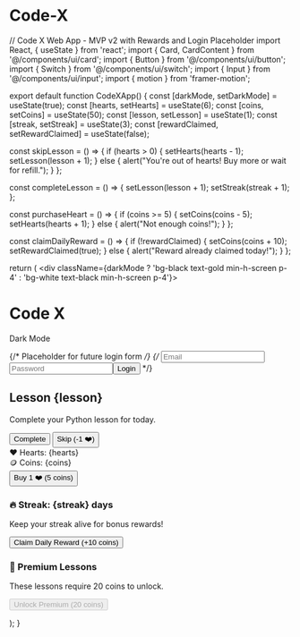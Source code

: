 # Code-X
// Code X Web App - MVP v2 with Rewards and Login Placeholder import React, { useState } from 'react'; import { Card, CardContent } from '@/components/ui/card'; import { Button } from '@/components/ui/button'; import { Switch } from '@/components/ui/switch'; import { Input } from '@/components/ui/input'; import { motion } from 'framer-motion';

export default function CodeXApp() { const [darkMode, setDarkMode] = useState(true); const [hearts, setHearts] = useState(6); const [coins, setCoins] = useState(50); const [lesson, setLesson] = useState(1); const [streak, setStreak] = useState(3); const [rewardClaimed, setRewardClaimed] = useState(false);

const skipLesson = () => { if (hearts > 0) { setHearts(hearts - 1); setLesson(lesson + 1); } else { alert("You're out of hearts! Buy more or wait for refill."); } };

const completeLesson = () => { setLesson(lesson + 1); setStreak(streak + 1); };

const purchaseHeart = () => { if (coins >= 5) { setCoins(coins - 5); setHearts(hearts + 1); } else { alert("Not enough coins!"); } };

const claimDailyReward = () => { if (!rewardClaimed) { setCoins(coins + 10); setRewardClaimed(true); } else { alert("Reward already claimed today!"); } };

return ( <div className={darkMode ? 'bg-black text-gold min-h-screen p-4' : 'bg-white text-black min-h-screen p-4'}> <div className="flex justify-between items-center mb-4"> <h1 className="text-3xl font-bold">Code X</h1> <div className="flex items-center space-x-2"> <span>Dark Mode</span> <Switch checked={darkMode} onCheckedChange={setDarkMode} /> </div> </div>

{/* Placeholder for future login form */}
  {/* <Input placeholder="Email" /><Input placeholder="Password" type="password" /><Button>Login</Button> */}

  <Card className="mb-4">
    <CardContent>
      <h2 className="text-xl font-semibold">Lesson {lesson}</h2>
      <p>Complete your Python lesson for today.</p>
      <div className="mt-2 space-x-2">
        <Button onClick={completeLesson}>Complete</Button>
        <Button variant="destructive" onClick={skipLesson}>Skip (-1 ❤️)</Button>
      </div>
    </CardContent>
  </Card>

  <Card className="mb-4">
    <CardContent className="flex justify-between flex-col gap-2">
      <div>❤️ Hearts: {hearts}</div>
      <div>🪙 Coins: {coins}</div>
      <Button onClick={purchaseHeart}>Buy 1 ❤️ (5 coins)</Button>
    </CardContent>
  </Card>

  <Card className="mb-4">
    <CardContent>
      <h3 className="text-lg font-semibold">🔥 Streak: {streak} days</h3>
      <p>Keep your streak alive for bonus rewards!</p>
      <Button onClick={claimDailyReward}>Claim Daily Reward (+10 coins)</Button>
    </CardContent>
  </Card>

  <Card>
    <CardContent>
      <h3 className="text-lg font-semibold">🚀 Premium Lessons</h3>
      <p>These lessons require 20 coins to unlock.</p>
      <Button disabled={coins < 20}>Unlock Premium (20 coins)</Button>
    </CardContent>
  </Card>
</div>

); }

